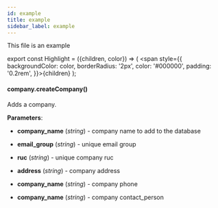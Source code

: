 ```yaml
---
id: example
title: example
sidebar_label: example
---
```


This file is an example

export const Highlight = ({children, color}) => ( <span style={{
      backgroundColor: color,
      borderRadius: '2px',
      color: '#000000',
      padding: '0.2rem',
    }}>{children}</span> );

#### <Highlight color="#b2e4f7">company.createCompany()</Highlight>

Adds a company.

**Parameters**:

* **company_name** (*string*) - company name to add to the database

* **email_group** (*string*) - unique email group

* **ruc** (*string*) - unique company ruc

* **address** (*string*) - company address

* **company_name** (*string*) - company phone

* **company_name** (*string*) - company contact_person
